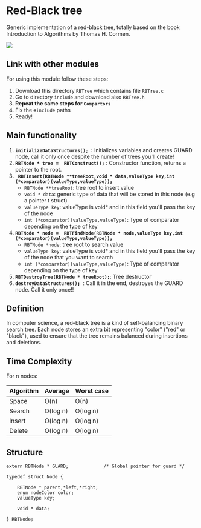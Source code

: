 # Red-Black tree
Generic implementation of a red-black tree, totally based on the book Introduction to Algorithms by Thomas H. Cormen.

![](https://cdn-images-1.medium.com/max/700/1*84jyh_SAj6keE5yKgqYDYQ.gif)


## Link with other modules
For using this module follow these steps:
1. Download this directory ```RBTree``` which contains file ```RBTree.c```
2. Go to directory ```include``` and download also ```RBTree.h```
3. __Repeat the same steps for ```Compartors```__
4. Fix the ```#include``` paths
5. Ready!


## Main functionality
1. __```initializeDataStructures(); ```:__ Initializes variables and creates GUARD node, call it only once despite the number of trees you'll create! 
2. __``` RBTNode * tree =  RBTConstruct(); ```__ : Constructor function, returns a pointer to the root.
3. __``` RBTInsert(RBTNode **treeRoot,void * data,valueType key,int (*comparator)(valueType,valueType));```__
      - ```RBTNode **treeRoot```: tree root to insert value
      - ```void * data```: generic type of data that will be stored in this node (e.g a pointer t struct)
      - ```valueType key```: valueType is void* and in this field you'll pass the key of the node
      - ```int (*comparator)(valueType,valueType)```: Type of comparator depending on the type of key
4. __```RBTNode * node =  RBTFindNode(RBTNode * node,valueType key,int (*comparator)(valueType,valueType));```__
      - ```RBTNode *node```: tree root to search value
      - ```valueType key```: valueType is void* and in this field you'll pass the key of the node that you want to search
      - ```int (*comparator)(valueType,valueType)```: Type of comparator depending on the type of key
5. __```RBTDestroyTree(RBTNode * treeRoot);```__: Tree destructor
6. __```destroyDataStructures(); ```__: Call it in the end, destroyes the GUARD node. Call it only once!!


## Definition
In computer science, a red–black tree is a kind of self-balancing binary search tree. Each node stores an extra bit representing "color" ("red" or "black"), used to ensure that the tree remains balanced during insertions and deletions.


## Time Complexity
For n nodes:

| Algorithm	|	Average |	Worst case |
| ---	  |  ---   | --- |
| Space		  |  O(n)   | O(n) |
|Search		|  O(log n) | O(log n) | 
|Insert		| O(log n) | O(log n) |
|Delete		| O(log n) | O(log n) | 

## Structure
```
extern RBTNode * GUARD;				/* Global pointer for guard */

typedef struct Node {

	RBTNode * parent,*left,*right;
	enum nodeColor color;
	valueType key;

	void * data;

} RBTNode;
```
